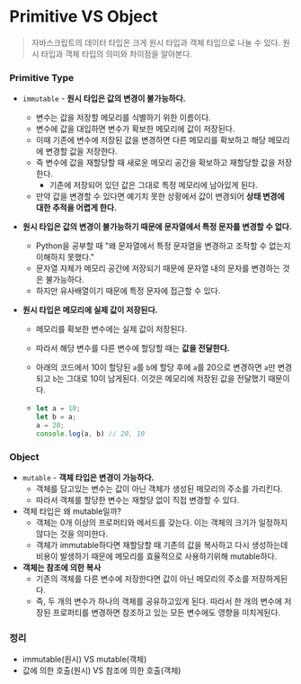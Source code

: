 # Primitive VS Object

> 자바스크립트의 데이터 타입은 크게 원시 타입과 객체 타입으로 나눌 수 있다. 원시 타입과 객체 타입의 의미와 차이점을 알아본다.



### Primitive Type

- `immutable` - **원시 타입은 값의 변경이 불가능하다.**

  - 변수는 값을 저장할 메모리를 식별하기 위한 이름이다.
  - 변수에 값을 대입하면 변수가 확보한 메모리에 값이 저장된다.
  - 이때 기존에 변수에 저장된 값을 변경하면 다른 메모리를 확보하고 해당 메모리에 변경할 값을 저장한다.
  - 즉 변수에 값을 재할당할 때 새로운 메모리 공간을 확보하고 재할당할 값을 저장한다. 
    - 기존에 저장되어 있던 값은 그대로 특정 메모리에 남아있게 된다.
  - 만약 값을 변경할 수 있다면 예기치 못한 상황에서 값이 변경되어 **상태 변경에 대한 추적을 어렵게 한다.**

- **원시 타입은 값의 변경이 불가능하기 때문에 문자열에서 특정 문자를 변경할 수 없다.**

  - Python을 공부할 때 "왜 문자열에서 특정 문자열을 변경하고 조작할 수 없는지 이해하지 못했다."
  - 문자열 자체가 메모리 공간에 저장되기 때문에 문자열 내의 문자를 변경하는 것은 불가능하다.
  - 하지만 유사배열이기 때문에 특정 문자에 접근할 수 있다.

- **원시 타입은 메모리에 실제 값이 저장된다.**

  - 메모리를 확보한 변수에는 실제 값이 저장된다.

  - 따라서 해당 변수를 다른 변수에 할당할 때는 **값을 전달한다.**

  - 아래의 코드에서 10이 할당된 `a`를 `b`에 할당 후에 `a`를 20으로 변경하면 `a`만 변경되고 `b`는 그대로 10이 남게된다. 이것은 메모리에 저장된 값을 전달했기 때문이다.

  - ```javascript
    let a = 10;
    let b = a;
    a = 20;
    console.log(a, b) // 20, 10
    ```

    

### Object

- `mutable` - **객체 타입은 변경이 가능하다.**
  - 객체를 담고있는 변수는 값이 아닌 객체가 생성된 메모리의 주소를 가리킨다.
  - 따라서 객체를 할당한 변수는 재할당 없이 직접 변경할 수 있다.
- 객체 타입은 왜 mutable일까?
  - 객체는 0개 이상의 프로퍼티와 메서드를 갖는다. 이는 객체의 크기가 일정하지 않다는 것을 의미한다.
  - 객체가 immutable하다면 재할당할 때 기존의 값을 복사하고 다시 생성하는데 비용이 발생하기 때문에 메모리를 효율적으로 사용하기위해 mutable하다.
- **객체는 참조에 의한 복사**
  - 기존의 객체를 다른 변수에 저장한다면 값이 아닌 메모리의 주소를 저장하게된다.
  - 즉, 두 개의 변수가 하나의 객체를 공유하고있게 된다. 따라서 한 개의 변수에 저장된 프로퍼티를 변경하면 참조하고 있는 모든 변수에도 영향을 미치게된다.



### 정리

- immutable(원시) VS mutable(객체)
- 값에 의한 호출(원시) VS 참조에 의한 호출(객체)